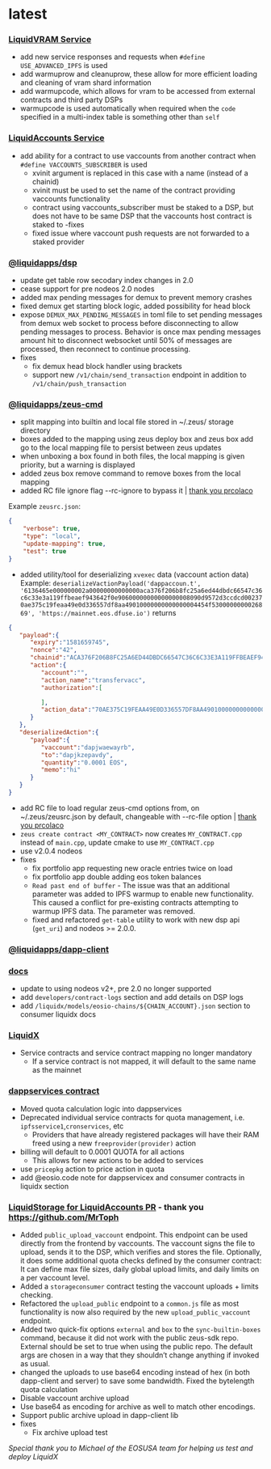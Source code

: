 latest
========

### [LiquidVRAM Service](https://docs.liquidapps.io/en/stable/services/ipfs-service.html)
- add new service responses and requests when `#define USE_ADVANCED_IPFS` is used
- add warmuprow and cleanuprow, these allow for more efficient loading and cleaning of vram shard information
- add warmupcode, which allows for vram to be accessed from external contracts and third party DSPs
- warmupcode is used automatically when required when the `code` specified in a multi-index table is something other than `self`

### [LiquidAccounts Service](https://docs.liquidapps.io/en/stable/services/vaccounts-service.html)
- add ability for a contract to use vaccounts from another contract when `#define VACCOUNTS_SUBSCRIBER` is used
    - xvinit argument is replaced in this case with a name (instead of a chainid)
    - xvinit must be used to set the name of the contract providing vaccounts functionality
    - contract using vaccounts_subscriber must be staked to a DSP, but does not have to be same DSP that the vaccounts host contract is staked to
-fixes
    - fixed issue where vaccount push requests are not forwarded to a staked provider

### [@liquidapps/dsp](https://www.npmjs.com/package/@liquidapps/dsp)
- update get table row secodary index changes in 2.0
- cease support for pre nodeos 2.0 nodes
- added max pending messages for demux to prevent memory crashes
- fixed demux get starting block logic, added possibility for head block
- expose `DEMUX_MAX_PENDING_MESSAGES` in toml file to set pending messages from demux web socket to process before disconnecting to allow pending messages to process.  Behavior is once max pending messages amount hit to disconnect websocket until 50% of messages are processed, then reconnect to continue processing.
- fixes
    - fix demux head block handler using brackets
    - support new `/v1/chain/send_transaction` endpoint in addition to `/v1/chain/push_transaction`

### [@liquidapps/zeus-cmd](https://www.npmjs.com/package/@liquidapps/zeus-cmd)
- split mapping into builtin and local file stored in ~/.zeus/ storage directory
- boxes added to the mapping using zeus deploy box and zeus box add go to the local mapping file to persist between zeus updates
- when unboxing a box found in both files, the local mapping is given priority, but a warning is displayed
- added zeus box remove command to remove boxes from the local mapping
- added RC file ignore flag --rc-ignore to bypass it | [thank you prcolaco](https://github.com/liquidapps-io/zeus-sdk/pull/9)

Example `zeusrc.json`:
```json
{
    "verbose": true,
    "type": "local",
    "update-mapping": true,
    "test": true
}
```
- added utility/tool for deserializing `xvexec` data (vaccount action data)
Example:
`deserializeVactionPayload('dappaccoun.t', '6136465e000000002a00000000000000aca376f206b8fc25a6ed44dbdc66547c36c6c33e3a119ffbeaef943642f0e90600000000000000008090d9572d3ccdcd002370ae375c19feaa49e0d336557df8aa49010000000000000004454f5300000000026869', 'https://mainnet.eos.dfuse.io')`
returns
```json
{
   "payload":{
      "expiry":"1581659745",
      "nonce":"42",
      "chainid":"ACA376F206B8FC25A6ED44DBDC66547C36C6C33E3A119FFBEAEF943642F0E906",
      "action":{
         "account":"",
         "action_name":"transfervacc",
         "authorization":[

         ],
         "action_data":"70AE375C19FEAA49E0D336557DF8AA49010000000000000004454F5300000000026869"
      }
   },
   "deserializedAction":{
      "payload":{
         "vaccount":"dapjwaewayrb",
         "to":"dapjkzepavdy",
         "quantity":"0.0001 EOS",
         "memo":"hi"
      }
   }
}
```
- add RC file to load regular zeus-cmd options from, on ~/.zeus/zeusrc.json by default, changeable with --rc-file option | [thank you prcolaco](https://github.com/liquidapps-io/zeus-sdk/pull/9)
- `zeus create contract <MY_CONTRACT>` now creates `MY_CONTRACT.cpp` instead of `main.cpp`, update cmake to use `MY_CONTRACT.cpp`
- use v2.0.4 nodeos
- fixes
    - fix portfolio app requesting new oracle entries twice on load
    - fix portfolio app double adding eos token balances
    - `Read past end of buffer` - The issue was that an additional parameter was added to IPFS warmup to enable new functionality. This caused a conflict for pre-existing contracts attempting to warmup IPFS data. The parameter was removed.
    - fixed and refactored `get-table` utility to work with new dsp api (`get_uri`) and nodeos >= 2.0.0.

### [@liquidapps/dapp-client](https://www.npmjs.com/package/@liquidapps/dapp-client)

### [docs](https://docs.liquidapps.io/en/stable/)
- update to using nodeos v2+, pre 2.0 no longer supported
- add `developers/contract-logs` section and add details on DSP logs
- add `/liquidx/models/eosio-chains/${CHAIN_ACCOUNT}.json` section to consumer liquidx docs

### [LiquidX](https://docs.liquidapps.io/en/stable/liquidx.html)
- Service contracts and service contract mapping no longer mandatory
    - If a service contract is not mapped, it will default to the same name as the mainnet

### [dappservices contract](http://bloks.io/account/dappservices)
- Moved quota calculation logic into dappservices
- Deprecated individual service contracts for quota management, i.e. `ipfsservice1`,`cronservices`, etc
    - Providers that have already registered packages will have their RAM freed using a new `freeprovider(provider)` action
- billing will default to 0.0001 QUOTA for all actions
    - This allows for new actions to be added to services
- use `pricepkg` action to price action in quota
- add @eosio.code note for dappservicex and consumer contracts in liquidx section

### [LiquidStorage for LiquidAccounts PR](https://github.com/liquidapps-io/zeus-sdk/pull/18) - thank you https://github.com/MrToph
- Added `public_upload_vaccount` endpoint. This endpoint can be used directly from the frontend by vaccounts. The vaccount signs the file to upload, sends it to the DSP, which verifies and stores the file. Optionally, it does some additional quota checks defined by the consumer contract: It can define max file sizes, daily global upload limits, and daily limits on a per vaccount level.
- Added a `storageconsumer` contract testing the vaccount uploads + limits checking.
- Refactored the `upload_public` endpoint to a `common.js` file as most functionality is now also required by the new `upload_public_vaccount` endpoint.
- Added two quick-fix options `external` and `box` to the `sync-builtin-boxes` command, because it did not work with the public zeus-sdk repo. External should be set to true when using the public repo. The default args are chosen in a way that they shouldn’t change anything if invoked as usual.
- changed the uploads to use base64 encoding instead of hex (in both dapp-client and server) to save some bandwidth. Fixed the bytelength quota calculation
- Disable vaccount archive upload
- Use base64 as encoding for archive as well to match other encodings.
- Support public archive upload in dapp-client lib
- fixes
    - Fix archive upload test

_Special thank you to Michael of the EOSUSA team for helping us test and deploy LiquidX_